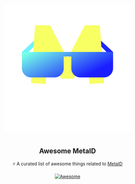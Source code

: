<!--lint disable awesome-heading awesome-github awesome-toc double-link -->
<p align="center">
  <br>
  <img width="400" src="./assets/logo.svg" alt="logo of awesome-metaid repository">
  <br>
  <br>
</p>

<h2 align='center'>Awesome MetaID</h2>

<p align='center'>
⚡️ A curated list of awesome things related to <a href='https://doc.metaid.io/'>MetaID</a>
<br><br>

<a href='https://github.com/sindresorhus/awesome'>
<img src='https://cdn.rawgit.com/sindresorhus/awesome/d7305f38d29fed78fa85652e3a63e154dd8e8829/media/badge.svg' alt='Awesome'>
</a>
</p>
